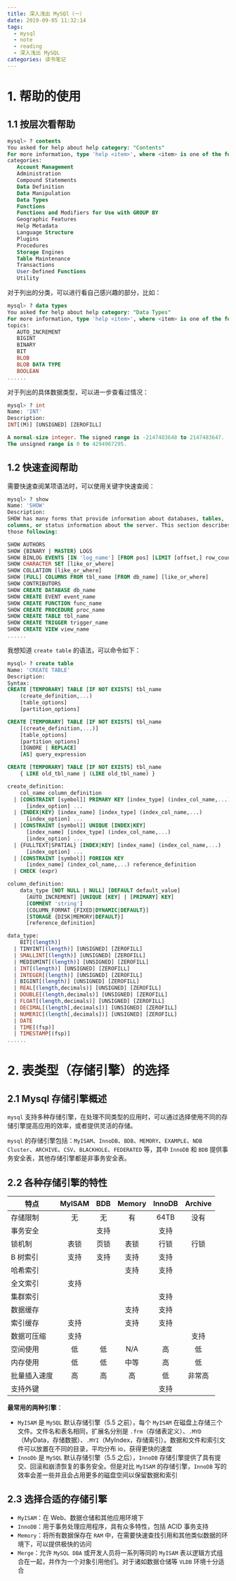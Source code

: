 ```yaml
---
title: 深入浅出 MySQl（一）
date: 2019-09-05 11:32:14
tags:
  - mysql
  - note
  - reading
  - 深入浅出 MySQL
categories: 读书笔记
---
```


<!--more-->

# 1. 帮助的使用

## 1.1 按层次看帮助

```sql
mysql> ? contents
You asked for help about help category: "Contents"
For more information, type 'help <item>', where <item> is one of the following
categories:
   Account Management
   Administration
   Compound Statements
   Data Definition
   Data Manipulation
   Data Types
   Functions
   Functions and Modifiers for Use with GROUP BY
   Geographic Features
   Help Metadata
   Language Structure
   Plugins
   Procedures
   Storage Engines
   Table Maintenance
   Transactions
   User-Defined Functions
   Utility
```

对于列出的分类，可以进行看自己感兴趣的部分，比如：

```sql
mysql> ? data types
You asked for help about help category: "Data Types"
For more information, type 'help <item>', where <item> is one of the following
topics:
   AUTO_INCREMENT
   BIGINT
   BINARY
   BIT
   BLOB
   BLOB DATA TYPE
   BOOLEAN
......
```

对于列出的具体数据类型，可以进一步查看过情况：

```sql
mysql> ? int
Name: 'INT'
Description:
INT[(M)] [UNSIGNED] [ZEROFILL]

A normal-size integer. The signed range is -2147483648 to 2147483647.
The unsigned range is 0 to 4294967295.
```

## 1.2 快速查阅帮助

需要快速查阅某项语法时，可以使用关键字快速查阅：

```sql
mysql> ? show
Name: 'SHOW'
Description:
SHOW has many forms that provide information about databases, tables,
columns, or status information about the server. This section describes
those following:

SHOW AUTHORS
SHOW {BINARY | MASTER} LOGS
SHOW BINLOG EVENTS [IN 'log_name'] [FROM pos] [LIMIT [offset,] row_count]
SHOW CHARACTER SET [like_or_where]
SHOW COLLATION [like_or_where]
SHOW [FULL] COLUMNS FROM tbl_name [FROM db_name] [like_or_where]
SHOW CONTRIBUTORS
SHOW CREATE DATABASE db_name
SHOW CREATE EVENT event_name
SHOW CREATE FUNCTION func_name
SHOW CREATE PROCEDURE proc_name
SHOW CREATE TABLE tbl_name
SHOW CREATE TRIGGER trigger_name
SHOW CREATE VIEW view_name
......
```

我想知道 `create table` 的语法，可以命令如下：

```sql
mysql> ? create table
Name: 'CREATE TABLE'
Description:
Syntax:
CREATE [TEMPORARY] TABLE [IF NOT EXISTS] tbl_name
    (create_definition,...)
    [table_options]
    [partition_options]

CREATE [TEMPORARY] TABLE [IF NOT EXISTS] tbl_name
    [(create_definition,...)]
    [table_options]
    [partition_options]
    [IGNORE | REPLACE]
    [AS] query_expression

CREATE [TEMPORARY] TABLE [IF NOT EXISTS] tbl_name
    { LIKE old_tbl_name | (LIKE old_tbl_name) }

create_definition:
    col_name column_definition
  | [CONSTRAINT [symbol]] PRIMARY KEY [index_type] (index_col_name,...)
      [index_option] ...
  | {INDEX|KEY} [index_name] [index_type] (index_col_name,...)
      [index_option] ...
  | [CONSTRAINT [symbol]] UNIQUE [INDEX|KEY]
      [index_name] [index_type] (index_col_name,...)
      [index_option] ...
  | {FULLTEXT|SPATIAL} [INDEX|KEY] [index_name] (index_col_name,...)
      [index_option] ...
  | [CONSTRAINT [symbol]] FOREIGN KEY
      [index_name] (index_col_name,...) reference_definition
  | CHECK (expr)

column_definition:
    data_type [NOT NULL | NULL] [DEFAULT default_value]
      [AUTO_INCREMENT] [UNIQUE [KEY] | [PRIMARY] KEY]
      [COMMENT 'string']
      [COLUMN_FORMAT {FIXED|DYNAMIC|DEFAULT}]
      [STORAGE {DISK|MEMORY|DEFAULT}]
      [reference_definition]

data_type:
    BIT[(length)]
  | TINYINT[(length)] [UNSIGNED] [ZEROFILL]
  | SMALLINT[(length)] [UNSIGNED] [ZEROFILL]
  | MEDIUMINT[(length)] [UNSIGNED] [ZEROFILL]
  | INT[(length)] [UNSIGNED] [ZEROFILL]
  | INTEGER[(length)] [UNSIGNED] [ZEROFILL]
  | BIGINT[(length)] [UNSIGNED] [ZEROFILL]
  | REAL[(length,decimals)] [UNSIGNED] [ZEROFILL]
  | DOUBLE[(length,decimals)] [UNSIGNED] [ZEROFILL]
  | FLOAT[(length,decimals)] [UNSIGNED] [ZEROFILL]
  | DECIMAL[(length[,decimals])] [UNSIGNED] [ZEROFILL]
  | NUMERIC[(length[,decimals])] [UNSIGNED] [ZEROFILL]
  | DATE
  | TIME[(fsp)]
  | TIMESTAMP[(fsp)]
......
```

# 2. 表类型（存储引擎）的选择

## 2.1 Mysql 存储引擎概述

`mysql` 支持多种存储引擎，在处理不同类型的应用时，可以通过选择使用不同的存储引擎提高应用的效率，或者提供灵活的存储。

`mysql` 的存储引擎包括：`MyISAM`、`InnoDB`、`BDB`、`MEMORY`、`EXAMPLE`、`NDB Cluster`、`ARCHIVE`、`CSV`、`BLACKHOLE`、`FEDERATED` 等，其中 `InnoDB` 和 `BDB` 提供事务安全表，其他存储引擎都是非事务安全表。

## 2.2 各种存储引擎的特性

| 特点         | MyISAM | BDB  | Memory | InnoDB | Archive |
| ------------ | :----: | :--: | :----: | :----: | :-----: |
| 存储限制     |   无   |  无  |   有   |  64TB  |  没有   |
| 事务安全     |        | 支持 |        |  支持  |         |
| 锁机制       |  表锁  | 页锁 |  表锁  |  行锁  |  行锁   |
| B 树索引     |  支持  | 支持 |  支持  |  支持  |         |
| 哈希索引     |        |      |  支持  |  支持  |         |
| 全文索引     |  支持  |      |        |        |         |
| 集群索引     |        |      |        |  支持  |         |
| 数据缓存     |        |      |  支持  |  支持  |         |
| 索引缓存     |  支持  |      |  支持  |  支持  |         |
| 数据可压缩   |  支持  |      |        |        |  支持   |
| 空间使用     |   低   |  低  |  N/A   |   高   |   低    |
| 内存使用     |   低   |  低  |  中等  |   高   |   低    |
| 批量插入速度 |   高   |  高  |   高   |   低   | 非常高  |
| 支持外键     |        |      |        |  支持  |         |

**最常用的两种引擎**：

- `MyISAM` 是 `MySQL` 默认存储引擎（5.5 之前），每个 `MyISAM` 在磁盘上存储三个文件。文件名和表名相同，扩展名分别是 `.frm`（存储表定义）、`.MYD`（MyData，存储数据）、`.MYI`（MyIndex，存储索引）。数据和文件和索引文件可以放置在不同的目录，平均分布 io，获得更快的速度
- `InnoDb` 是 `MySQL` 默认存储引擎（5.5 之后），`InnoDB` 存储引擎提供了具有提交、回滚和崩溃恢复的事务安全。但是对比 `MyISAM` 的存储引擎，`InnoDB` 写的效率会差一些并且会占用更多的磁盘空间以保留数据和索引

## 2.3 选择合适的存储引擎

- `MyISAM`：在 Web、数据仓储和其他应用环境下
- `InnoDB`：用于事务处理应用程序，具有众多特性，包括 ACID 事务支持
- `Memory`：将所有数据保存在 `RAM` 中，在需要快速查找引用和其他类似数据的环境下，可以提供极快的访问
- `Merge`：允许 `MySQL DBA` 或开发人员将一系列等同的 `MyISAM` 表以逻辑方式组合在一起，并作为一个对象引用他们。对于诸如数据仓储等 `VLDB` 环境十分适合

